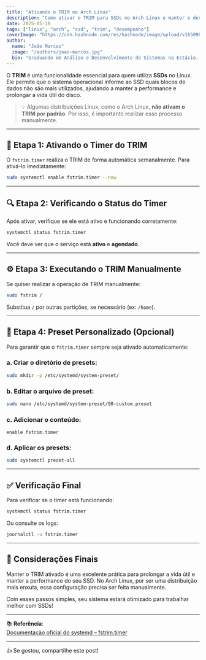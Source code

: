 ```yaml
---
title: "Ativando o TRIM no Arch Linux"
description: "Como ativar o TRIM para SSDs no Arch Linux e manter o desempenho e a vida útil do disco."
date: 2025-05-18
tags: ["linux", "arch", "ssd", "trim", "desempenho"]
coverImage: "https://cdn.hashnode.com/res/hashnode/image/upload/v1650988868553/fHW_rgPTg.jpg?w=1600&h=840&fit=crop&crop=entropy&auto=compress,format&format=webp"
author:
  name: "João Marcos"
  image: "/authors/joao-marcos.jpg"
  bio: "Graduando em Análise e Desenvolvimento de Sistemas na Estácio. Apaixonado por tecnologia, Linux e desenvolvimento web."
---
```


O **TRIM** é uma funcionalidade essencial para quem utiliza **SSDs** no Linux. Ele permite que o sistema operacional informe ao SSD quais blocos de dados não são mais utilizados, ajudando a manter a performance e prolongar a vida útil do disco.

> 💡 Algumas distribuições Linux, como o Arch Linux, **não ativam o TRIM por padrão**. Por isso, é importante realizar esse processo manualmente.

---

## 🔧 Etapa 1: Ativando o Timer do TRIM

O `fstrim.timer` realiza o TRIM de forma automática semanalmente. Para ativá-lo imediatamente:

```bash
sudo systemctl enable fstrim.timer --now
```

---

## 🔍 Etapa 2: Verificando o Status do Timer

Após ativar, verifique se ele está ativo e funcionando corretamente:

```bash
systemctl status fstrim.timer
```

Você deve ver que o serviço está **ativo** e **agendado**.

---

## ⚙️ Etapa 3: Executando o TRIM Manualmente

Se quiser realizar a operação de TRIM manualmente:

```bash
sudo fstrim /
```

Substitua `/` por outras partições, se necessário (ex: `/home`).

---

## 📝 Etapa 4: Preset Personalizado (Opcional)

Para garantir que o `fstrim.timer` sempre seja ativado automaticamente:

### a. Criar o diretório de presets:

```bash
sudo mkdir -p /etc/systemd/system-preset/
```

### b. Editar o arquivo de preset:

```bash
sudo nano /etc/systemd/system-preset/90-custom.preset
```

### c. Adicionar o conteúdo:

```
enable fstrim.timer
```

### d. Aplicar os presets:

```bash
sudo systemctl preset-all
```

---

## ✅ Verificação Final

Para verificar se o timer está funcionando:

```bash
systemctl status fstrim.timer
```

Ou consulte os logs:

```bash
journalctl -u fstrim.timer
```

---

## 📌 Considerações Finais

Manter o TRIM ativado é uma excelente prática para prolongar a vida útil e manter a performance do seu SSD. No Arch Linux, por ser uma distribuição mais enxuta, essa configuração precisa ser feita manualmente.

Com esses passos simples, seu sistema estará otimizado para trabalhar melhor com SSDs!

---

📚 **Referência**:  
[Documentação oficial do systemd – fstrim.timer](https://github.com/joaomjbraga/AtivandoTRIM)

---
👍 Se gostou, compartilhe este post!

